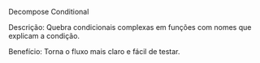 Decompose Conditional

Descrição: Quebra condicionais complexas em funções com nomes que explicam a condição.

Benefício: Torna o fluxo mais claro e fácil de testar.
